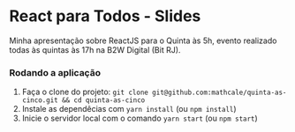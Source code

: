 # React para Todos - Slides

Minha apresentação sobre ReactJS para o Quinta às 5h, evento realizado todas às quintas às 17h na B2W Digital (Bit RJ).

### Rodando a aplicação

1. Faça o clone do projeto: `git clone git@github.com:mathcale/quinta-as-cinco.git && cd quinta-as-cinco`
2. Instale as dependêcias com `yarn install` (ou `npm install`)
3. Inicie o servidor local com o comando `yarn start` (ou `npm start`)
